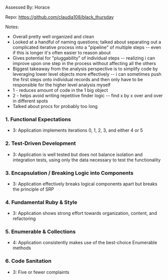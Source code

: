 Assessed By: Horace

Repo: https://github.com/claudia108/black_thursday

Notes:

* Overall pretty well organized and clean
* Looked at a handful of naming questions; talked about separating out a complicated iterative process into a "pipeline" of multiple steps -- even if this is longer it's often easier to reason about
* Gives potential for "pluggability" of individual steps -- realizing i can improve upon one step in the process without affecting all the others
* Biggest takeaway from the analysis perspective is to simplify code by leveraging lower level objects more effectively -- i can sometimes push the first steps onto individual records and then only have to be responsible for the higher level analysis myself
* 1 - reduces amount of code in the 1 big object
* 2 - helps avoid writing repetitive finder logic -- find x by x over and over in different spots
* Talked about procs for probably too long

### 1. Functional Expectations

* 3: Application implements iterations 0, 1, 2, 3, and either 4 or 5

### 2. Test-Driven Development

* 3: Application is well tested but does not balance isolation and integration tests, using only the data necessary to test the functionality

### 3. Encapsulation / Breaking Logic into Components

* 3: Application effectively breaks logical components apart but breaks the principle of SRP

### 4. Fundamental Ruby & Style

* 3:  Application shows strong effort towards organization, content, and refactoring

### 5. Enumerable & Collections

* 4: Application consistently makes use of the best-choice Enumerable methods

### 6. Code Sanitation

* 3: Five or fewer complaints
